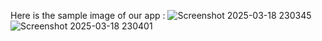 Here is the sample image of our app :
![Screenshot 2025-03-18 230345](https://github.com/user-attachments/assets/73127c0a-d07e-4b18-92c5-cd180a36cc72)
![Screenshot 2025-03-18 230401](https://github.com/user-attachments/assets/aba96a96-e887-4864-b58c-e718b4592f09)
